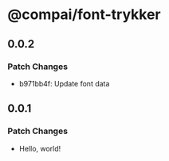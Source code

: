 # @compai/font-trykker

## 0.0.2

### Patch Changes

- b971bb4f: Update font data

## 0.0.1

### Patch Changes

- Hello, world!

